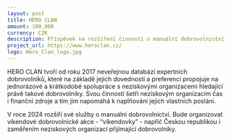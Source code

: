 ```yaml
---
layout: post
title: HERO CLAN
amount: 100,000
currency: CZK
description: Příspěvek na rozšíření činnosti o manuální dobrovolnictví, tzv. “víkendovky”. 
project_url: https://www.heroclan.cz/ 
logo: Hero_Clan_logo.jpg
---
```

HERO CLAN tvoří od roku 2017 neveřejnou databázi expertních dobrovolníků, které na základě jejich dovedností a preferencí propojuje na jednorázové a krátkodobé spolupráce s neziskovými organizacemi hledající právě takové dobrovolníky. Svou činností šetří neziskovým organizacím čas i finanční zdroje a tím jim napomáhá k naplňování jejich vlastních poslání.

V roce 2024 rozšíří své služby o manuální dobrovolnictví. Bude organizovat víkendové dobrovolnické akce - “víkendovky” - napříč Českou republikou i zaměřením neziskových organizací přijímající dobrovolníky.

